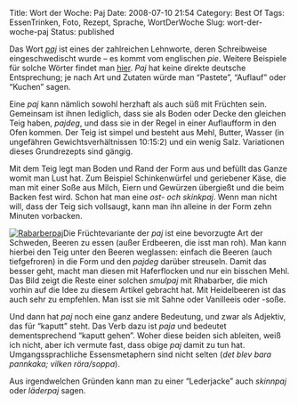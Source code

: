 Title: Wort der Woche: Paj
Date: 2008-07-10 21:54
Category: Best Of
Tags: EssenTrinken, Foto, Rezept, Sprache, WortDerWoche
Slug: wort-der-woche-paj
Status: published

Das Wort [*paj*](http://sv.wikipedia.org/wiki/Paj) ist eines der
zahlreichen Lehnworte, deren Schreibweise eingeschwedischt wurde – es
kommt vom englischen *pie*. Weitere Beispiele für solche Wörter findet
man [hier](http://www.fiket.de/2007/07/04/schreiben-wie-mans-spricht/).
*Paj* hat keine direkte deutsche Entsprechung; je nach Art und Zutaten
würde man “Pastete”, “Auflauf” oder “Kuchen” sagen.

Eine *paj* kann nämlich sowohl herzhaft als auch süß mit Früchten sein.
Gemeinsam ist ihnen lediglich, dass sie als Boden oder Decke den
gleichen Teig haben, *pajdeg*, und dass sie in der Regel in einer
Auflaufform in den Ofen kommen. Der Teig ist simpel und besteht aus
Mehl, Butter, Wasser (in ungefähren Gewichtsverhältnissen 10:15:2) und
ein wenig Salz. Variationen dieses Grundrezepts sind gängig.

Mit dem Teig legt man Boden und Rand der Form aus und befüllt das Ganze
womit man Lust hat. Zum Beispiel Schinkenwürfel und geriebener Käse, die
man mit einer Soße aus Milch, Eiern und Gewürzen übergießt und die beim
Backen fest wird. Schon hat man eine *ost- och skinkpaj*. Wenn man nicht
will, dass der Teig sich vollsaugt, kann man ihn alleine in der Form
zehn Minuten vorbacken.

[![Rabarberpaj](/pic/rabarberpaj_s.jpg "Rabarberpaj")](/pic/rabarberpaj_l.jpg)Die
Früchtevariante der *paj* ist eine bevorzugte Art der Schweden, Beeren
zu essen (außer Erdbeeren, die isst man roh). Man kann hierbei den Teig
unter den Beeren weglassen: einfach die Beeren (auch tiefgefroren) in
die Form und den *pajdeg* darüber streuseln. Damit das besser geht,
macht man diesen mit Haferflocken und nur ein bisschen Mehl. Das Bild
zeigt die Reste einer solchen *smulpaj* mit Rhabarber, die mich vorhin
auf die Idee zu diesem Artikel gebracht hat. Mit Heidelbeeren ist das
auch sehr zu empfehlen. Man isst sie mit Sahne oder Vanilleeis oder
-soße.

Und dann hat *paj* noch eine ganz andere Bedeutung, und zwar als
Adjektiv, das für “kaputt” steht. Das Verb dazu ist *paja* und bedeutet
dementsprechend “kaputt gehen”. Woher diese beiden sich ableiten, weiß
ich nicht, aber ich vermute fast, dass obige *paj* damit zu tun hat.
Umgangssprachliche Essensmetaphern sind nicht selten (*det blev bara
pannkaka; vilken röra/soppa*).

Aus irgendwelchen Gründen kann man zu einer “Lederjacke” auch *skinnpaj*
oder *läderpaj* sagen.

